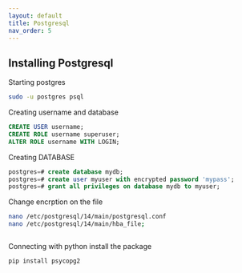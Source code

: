 ```yaml
---
layout: default
title: Postgresql
nav_order: 5
---
```

## Installing Postgresql

Starting postgres

```bash
sudo -u postgres psql
```

Creating username and database

```sql
CREATE USER username; 
CREATE ROLE username superuser;
ALTER ROLE username WITH LOGIN;
```

Creating DATABASE

```sql
postgres=# create database mydb;  
postgres=# create user myuser with encrypted password 'mypass';  
postgres=# grant all privileges on database mydb to myuser;
```

Change encrption on the file

```bash
nano /etc/postgresql/14/main/postgresql.conf
nano /etc/postgresql/14/main/hba_file;
```

```

```

Connecting with python install the package

```bash
pip install psycopg2
```
